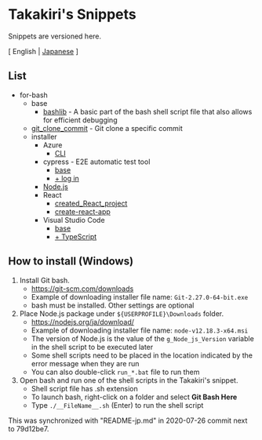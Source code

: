 # Takakiri's Snippets

Snippets are versioned here.

[ English | [Japanese](README-jp.md) ]

## List

- for-bash
	- base
		- [bashlib](for-bash/base/bashlib/Example_without_inc.sh) - A basic part of the bash shell script file that also allows for efficient debugging
	- [git_clone_commit](for-bash/git_clone_commit/git_clone_commit.sh) - Git clone a specific commit
	- installer
		- Azure
			- [CLI](for-bash/installer/Azure/CLI/)
		- cypress - E2E automatic test tool
			- [base](for-bash/installer/cypress/base/)
			- [+ log in](for-bash/installer/cypress/login/)
		- [Node.js](for-bash/installer/Node_js/)
		- React
			- [created_React_project](for-bash/installer/React/created_React_project/)
			- [create-react-app](for-bash/installer/React/create-react-app/)
		- Visual Studio Code
			- [base](for-bash/installer/VisualStudioCode/base/)
			- [+ TypeScript](for-bash/installer/VisualStudioCode/TypeScript/)


## How to install (Windows)

1. Install Git bash.
	- https://git-scm.com/downloads
	- Example of downloading installer file name: `Git-2.27.0-64-bit.exe`
	- bash must be installed. Other settings are optional
2. Place Node.js package under `${USERPROFILE}\Downloads` folder.
	- https://nodejs.org/ja/download/
	- Example of downloading installer file name: `node-v12.18.3-x64.msi`
	- The version of Node.js is the value of the `g_Node_js_Version` variable
		in the shell script to be executed later
	- Some shell scripts need to be placed in the location indicated by the error message when they are run
	- You can also double-click `run_*.bat` file to run them
3. Open bash and run one of the shell scripts in the Takakiri&apos;s snippet.
	- Shell script file has .sh extension
	- To launch bash, right-click on a folder and select **Git Bash Here**
	- Type `./__FileName__.sh` (Enter) to run the shell script

This was synchronized with "README-jp.md" in 2020-07-26 commit next to 79d12be7.
